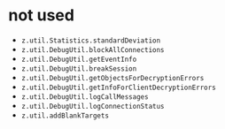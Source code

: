 # not used

* `z.util.Statistics.standardDeviation`
* `z.util.DebugUtil.blockAllConnections`
* `z.util.DebugUtil.getEventInfo`
* `z.util.DebugUtil.breakSession`
* `z.util.DebugUtil.getObjectsForDecryptionErrors`
* `z.util.DebugUtil.getInfoForClientDecryptionErrors`
* `z.util.DebugUtil.logCallMessages`
* `z.util.DebugUtil.logConnectionStatus`
* `z.util.addBlankTargets`
